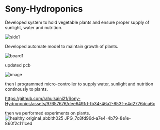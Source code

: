  # Sony-Hydroponics

 Developed system to hold vegetable plants and ensure proper supply of sunlight, water and nutrition.

![side1](https://github.com/rahulsaini21/Sony-Hydroponics/assets/97657676/f9de1057-81e6-4ee7-a2eb-b5c656be33ea)


 Developed automate model to maintain growth of plants.

![board1](https://github.com/rahulsaini21/Sony-Hydroponics/assets/97657676/d5345913-78cf-4c0a-b132-636434ac555d)

updated pcb

![image](https://github.com/rahulsaini21/Sony-Hydroponics/assets/97657676/4ab3fc71-9382-4389-87cb-c2b5524f95ab)

 
then I programmed micro-controller to supply water, sunlight and nutrition continously to plants.

https://github.com/rahulsaini21/Sony-Hydroponics/assets/97657676/dee6491d-fb34-46a2-853f-e4d2776dca6c



then we performed experiments on plants.
![healthy_original_abblth025 JPG_7c8fd96d-a7e4-4b79-8e1e-860f2c111ced](https://github.com/rahulsaini21/Sony-Hydroponics/assets/97657676/75af465c-698b-46a3-8175-c1332b12a33f)

